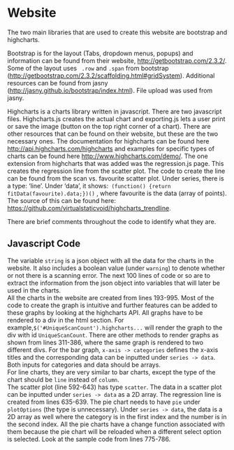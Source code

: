 Website
=======


The two main libraries that are used to create this website are bootstrap and highcharts.  
	
	
Bootstrap is for the layout (Tabs, dropdown menus, popups) and information can be found from their website, http://getbootstrap.com/2.3.2/. Some of the layout uses ` .row` and `.span` from bootstrap (http://getbootstrap.com/2.3.2/scaffolding.html#gridSystem).  Additional resources can be found from jasny (http://jasny.github.io/bootstrap/index.html).  File upload was used from jasny.  
	
	
 Highcharts is a charts library written in javascript.  There are two javascript files.  Highcharts.js creates the actual chart and exporting.js lets a user print or save the image (button on the top right corner of a chart).  There are other resources that can be found on their website, but these are the two necessary ones.  The documentation for highcharts can be found here http://api.highcharts.com/highcharts and examples for specific types of charts can be found here http://www.highcharts.com/demo/.  The one extension from highcharts that was added was the regression.js page.  This creates the regression line from the scatter plot.  The code to create the line can be found from the scan vs. favourite scatter plot.  Under series, there is a type: ‘line’.  Under ‘data’, it shows:` (function() {return fitData(favourite).data;})()` , where favourite is the data (array of points).  The source of this can be found here: https://github.com/virtualstaticvoid/highcharts_trendline.
	
There are brief comments throughout the code to identify what they are.
	
Javascript Code
---------------

The variable `string` is a json object with all the data for the charts in the website.  It also includes a boolean value (under `warning`) to denote whether or not there is a scanning error. 
The next 100 lines of code or so are to extract the information from the json object into variables that will later be used in the charts.  
All the charts in the website are created from lines 193-995.  	Most of the code to create the graph is intuitive and further features can be added to these graphs by looking at the highcharts API.  All graphs have to be rendered to a div in the html section. For example,`$('#UniqueScanCount').highcharts...` will render the graph to the div with id `UniqueScanCount`.  There are other methods to render graphs as shown from lines 311-386, where the same graph is rendered to two different divs.  For the bar graph, `x-axis -> categories` defines the x-axis titles and the corresponding data can be inputted under `series -> data`.  Both inputs for categories and data should be arrays.  
For line charts, they are very similar to bar charts, except the type of the chart should be `line` instead of `column`.  
The scatter plot (line 592-643) has  type `scatter`.  The data in a scatter plot can be inputted under `series -> data` as a 2D array.  The regression line is created from lines 635-639.
The pie chart needs to have `pie` under `plotOptions` (the type is unnecessary).  Under `series -> data`, the data is a 2D array as well where the category is in the first index and the number is in the second index.  All the pie charts have a change function associated with them because the pie chart will be reloaded when a different select option is selected.  Look at the sample code from lines 775-786.
